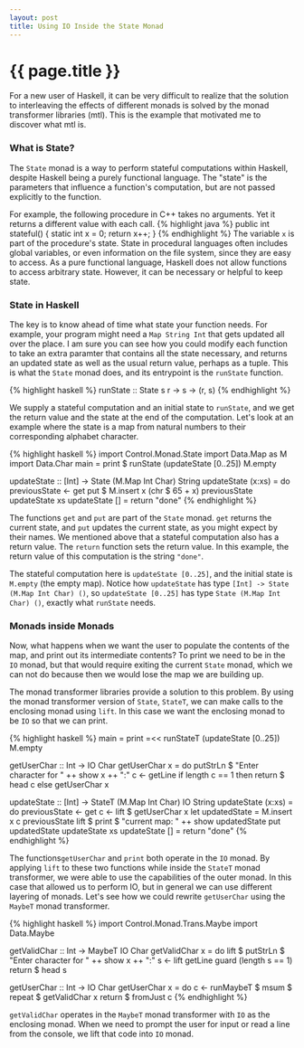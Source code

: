 ```yaml
---
layout: post
title: Using IO Inside the State Monad
---
```


# {{ page.title }}

For a new user of Haskell, it can be very difficult to realize that the
solution to interleaving the effects of different monads is solved by
the monad transformer libraries (mtl). This is the example that motivated
me to discover what mtl is.

### What is State?

The `State` monad is a way to perform stateful computations within Haskell,
despite Haskell being a purely functional language. The "state" is the
parameters that influence a function's computation, but are not passed
explicitly to the function. 

For example, the following procedure in C++ takes no arguments. Yet it
returns a different value with each call.
{% highlight java %}
public int stateful() {
	static int x = 0;
	return x++;
}
{% endhighlight %}
The variable `x` is part of the procedure's state. State in procedural 
languages often includes global variables, or even information on the file 
system, since they are easy to access. As a pure functional language, 
Haskell does not allow functions to access arbitrary state. However, it
can be necessary or helpful to keep state.

### State in Haskell

The key is to know ahead of time what state your function needs.
For example, your program might need a `Map String Int` that gets updated
all over the place. I am sure you can see how you could modify each
function to take an extra paramter that contains all the state necessary,
and returns an updated state as well as the usual return value, perhaps 
as a tuple. This is what the `State` monad does, and its entrypoint is the
`runState` function.

{% highlight haskell %}
runState :: State s r -> s -> (r, s)
{% endhighlight %}

We supply a stateful computation and an initial state to `runState`,
and we get the return value and the state at the end of the computation.
Let's look at an example where the state is a map from natural numbers
to their corresponding alphabet character.

{% highlight haskell %}
import Control.Monad.State
import Data.Map as M
import Data.Char
main = print $ runState (updateState [0..25]) M.empty

updateState :: [Int] -> State (M.Map Int Char) String
updateState (x:xs) = do
	previousState <- get
	put $ M.insert x (chr $ 65 + x) previousState
	updateState xs
updateState [] = return "done"
{% endhighlight %}

The functions `get` and `put` are part of the `State` monad. `get` returns
the current state, and `put` updates the current state, as you might
expect by their names. We mentioned above that a stateful computation 
also has a return value. The `return` function sets the return value.
In this example, the return value of this computation is the string 
`"done"`.

The stateful computation here is `updateState [0..25]`, and the initial
state is `M.empty` (the empty map). Notice how `updateState` has type 
`[Int] -> State (M.Map Int Char) ()`, so `updateState [0..25]` has type 
`State (M.Map Int Char) ()`, exactly what `runState` needs. 

### Monads inside Monads

Now, what happens when we want the user to populate the 
contents of the map, and print out its intermediate contents? To print we
need to be in the `IO` monad, but that would require exiting the
current `State` monad, which we can not do because then we would lose the
map we are building up.

The monad transformer libraries provide a solution to this problem. By
using the monad transformer version of `State`, `StateT`, we can make 
calls to the enclosing monad using `lift`. In this case we want the
enclosing monad to be `IO` so that we can print.

{% highlight haskell %}
main = print =<< runStateT (updateState [0..25]) M.empty

getUserChar :: Int -> IO Char
getUserChar x = do
    putStrLn $ "Enter character for " ++ show x ++ ":"
    c <- getLine
    if length c == 1
        then return $ head c
        else getUserChar x

updateState :: [Int] -> StateT (M.Map Int Char) IO String
updateState (x:xs) = do
    previousState <- get
    c <- lift $ getUserChar x
    let updatedState = M.insert x c previousState
    lift $ print $ "current map: " ++ show updatedState
    put updatedState
    updateState xs
updateState [] = return "done"
{% endhighlight %}

The functions`getUserChar` and `print` both operate in the `IO` monad. 
By applying `lift` to these two functions while inside the `StateT` monad 
transformer, we were able to use the capabilities of the outer monad. In
this case that allowed us to perform IO, but in general we can use
different layering of monads. Let's see how we could rewrite `getUserChar`
using the `MaybeT` monad transformer.

{% highlight haskell %}
import Control.Monad.Trans.Maybe
import Data.Maybe

getValidChar :: Int ->  MaybeT IO Char
getValidChar x = do
    lift $ putStrLn $ "Enter character for " ++ show x ++ ":"
    s <- lift getLine
    guard (length s == 1)
    return $ head s

getUserChar :: Int -> IO Char
getUserChar x = do
    c <- runMaybeT $ msum $ repeat $ getValidChar x
    return $ fromJust c
{% endhighlight %}

`getValidChar` operates in the `MaybeT` monad transformer with
`IO` as the enclosing monad. When we need to prompt the user for input
or read a line from the console, we lift that code into `IO` monad. 

